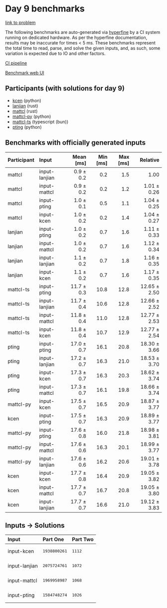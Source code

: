 # Day 9 benchmarks

[link to problem](https://adventofcode.com/2023/day/9)

The following benchmarks are auto-generated via
[hyperfine](https://github.com/sharkdp/hyperfine) by a CI system running on
dedicated hardware. As per the hyperfine documentation, results may be
inaccurate for times < 5 ms. These benchmarks represent the total time to read,
parse, and solve the given inputs, and, as such, some variation is expected due
to IO and other factors.

[CI pipeline](http://ci.papercode.net:8080/teams/main/pipelines/aoc2023)

[Benchmark web UI](https://aoc.ancalagon.black)


## Participants (with solutions for day 9)

- [kcen](https://github.com/kcen/aoc2023) (python)
- [lanjian](https://github.com/lanjian/aoc-2023) (rust)
- [mattcl](https://github.com/mattcl/aoc2023) (rust)
- [mattcl-py](https://github.com/mattcl/aoc2023-py) (python)
- [mattcl-ts](https://github.com/mattcl/aoc2023-js) (typescript (bun))
- [pting](https://github.com/pting/aoc2023) (python)


## Benchmarks with officially generated inputs

| Participant | Input | Mean [ms] | Min [ms] | Max [ms] | Relative |
|:---|:---|---:|---:|---:|---:|
| mattcl | input-lanjian | 0.9 ± 0.2 | 0.2 | 1.5 | 1.00 |
| mattcl | input-mattcl | 0.9 ± 0.2 | 0.2 | 1.2 | 1.01 ± 0.26 |
| mattcl | input-pting | 1.0 ± 0.1 | 0.5 | 1.1 | 1.04 ± 0.25 |
| mattcl | input-kcen | 1.0 ± 0.2 | 0.2 | 1.4 | 1.04 ± 0.27 |
| lanjian | input-pting | 1.0 ± 0.2 | 0.7 | 1.6 | 1.11 ± 0.33 |
| lanjian | input-mattcl | 1.0 ± 0.2 | 0.7 | 1.6 | 1.12 ± 0.34 |
| lanjian | input-lanjian | 1.1 ± 0.2 | 0.7 | 1.8 | 1.16 ± 0.35 |
| lanjian | input-kcen | 1.1 ± 0.2 | 0.7 | 1.6 | 1.17 ± 0.35 |
| mattcl-ts | input-pting | 11.7 ± 0.3 | 10.8 | 12.8 | 12.65 ± 2.50 |
| mattcl-ts | input-lanjian | 11.7 ± 0.4 | 10.6 | 12.8 | 12.66 ± 2.52 |
| mattcl-ts | input-mattcl | 11.8 ± 0.4 | 11.0 | 12.8 | 12.77 ± 2.53 |
| mattcl-ts | input-kcen | 11.8 ± 0.4 | 10.7 | 12.9 | 12.77 ± 2.54 |
| pting | input-pting | 17.0 ± 0.7 | 16.1 | 20.8 | 18.30 ± 3.66 |
| pting | input-lanjian | 17.2 ± 0.7 | 16.3 | 21.0 | 18.53 ± 3.70 |
| pting | input-kcen | 17.3 ± 0.7 | 16.3 | 20.3 | 18.62 ± 3.74 |
| pting | input-mattcl | 17.3 ± 0.7 | 16.1 | 19.8 | 18.66 ± 3.74 |
| mattcl-py | input-kcen | 17.5 ± 0.7 | 16.5 | 20.9 | 18.87 ± 3.77 |
| kcen | input-pting | 17.5 ± 0.7 | 16.3 | 20.9 | 18.89 ± 3.77 |
| mattcl-py | input-pting | 17.6 ± 0.8 | 16.0 | 21.8 | 18.98 ± 3.81 |
| mattcl-py | input-mattcl | 17.6 ± 0.6 | 16.3 | 20.1 | 18.99 ± 3.77 |
| mattcl-py | input-lanjian | 17.6 ± 0.6 | 16.2 | 20.6 | 19.01 ± 3.78 |
| kcen | input-kcen | 17.7 ± 0.8 | 16.4 | 20.9 | 19.05 ± 3.82 |
| kcen | input-mattcl | 17.7 ± 0.7 | 16.7 | 20.8 | 19.05 ± 3.80 |
| kcen | input-lanjian | 17.7 ± 0.7 | 16.6 | 21.0 | 19.12 ± 3.83 |


## Inputs -> Solutions

| Input | Part One | Part Two |
|:---|:---|:---|
|input-kcen|<pre>1938800261</pre>|<pre>1112</pre>|
|input-lanjian|<pre>2075724761</pre>|<pre>1072</pre>|
|input-mattcl|<pre>1969958987</pre>|<pre>1068</pre>|
|input-pting|<pre>1584748274</pre>|<pre>1026</pre>|